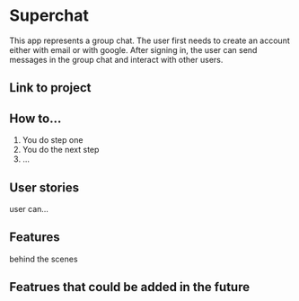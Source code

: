 # Superchat

This app represents a group chat. The user first needs to create an account either with email or with google. After signing in, the user can send messages in the group chat and interact with other users.

## Link to project

## How to...

1. You do step one
2. You do the next step
3. ...

## User stories

user can...

## Features

behind the scenes

## Featrues that could be added in the future
